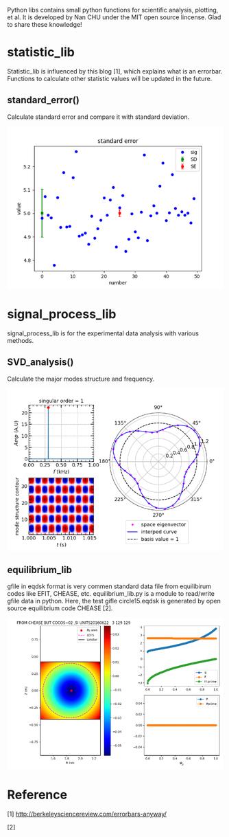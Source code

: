 Python libs contains small python functions for scientific analysis, plotting, et al. It is developed by Nan CHU under the MIT open source lincense. Glad to share these knowledge!

# statistic_lib
Statistic_lib is influenced by this blog [1], which explains what is an errorbar. Functions to calculate other statistic values will be updated in the future.

## standard_error()
Calculate standard error and compare it with standard deviation.

![set_subplot_pos example](/data/SE.png)

# signal_process_lib
signal_process_lib is for the experimental data analysis with various methods.

## SVD_analysis()
Calculate the major modes structure and frequency.

![1st order singular value related mode structure](/data/test_svd_n3_1st.png)

## equilibrium_lib
gfile in eqdsk format is very commen standard data file from equilibirum codes like EFIT, CHEASE, etc. equilibrium_lib.py is a module to read/write gfile data in python. Here, the test gifle circle15.eqdsk is generated by open source equilibrium code CHEASE [2].

![read eq information for gfile](/data/read_CHEASE_eq.png)


# Reference
[1] http://berkeleysciencereview.com/errorbars-anyway/

[2] 
